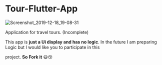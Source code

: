 # Tour-Flutter-App

![Screenshot_2019-12-18_19-08-31](https://user-images.githubusercontent.com/26750131/71100610-94b19d80-21ca-11ea-88c5-2ec238e756c5.png)



Application for travel tours. (Incomplete)

This app is **just a Ui display and has no logic**. In the future I am preparing Logic but I would like you to participate in this 

project. **So Fork it** :smiley::kissing_closed_eyes:
